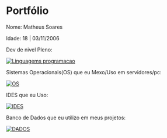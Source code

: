 # Portfólio

Nome: Matheus Soares

Idade: 18 | 03/11/2006

Dev de nivel Pleno:

[![Linguagems programacao](https://skillicons.dev/icons?i=java,python,nodejs,lua,ruby,docker,dotnet,css,php,cs,cpp,c,bash,nginx,npm,yarn)]()

Sistemas Operacionais(OS) que eu Mexo/Uso em servidores/pc:

[![OS](https://skillicons.dev/icons?i=linux,windows,arch,mint,gcp)]()

IDES que eu Uso:

[![IDES](https://skillicons.dev/icons?i=idea,eclipse,androidstudio)]()

Banco de Dados que eu utilizo em meus projetos:

[![DADOS](https://skillicons.dev/icons?i=mysql,mongodb,sqlite)]()
